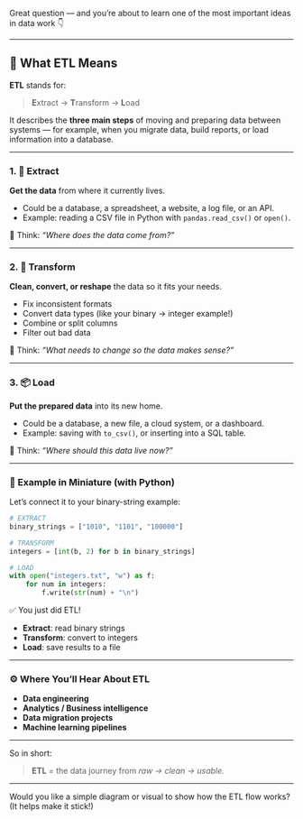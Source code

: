 Great question — and you’re about to learn one of the most important ideas in data work 👇

---

## 🧩 What ETL Means

**ETL** stands for:

> **E**xtract → **T**ransform → **L**oad

It describes the **three main steps** of moving and preparing data between systems —
for example, when you migrate data, build reports, or load information into a database.

---

### 1. 🧲 **Extract**

**Get the data** from where it currently lives.

* Could be a database, a spreadsheet, a website, a log file, or an API.
* Example: reading a CSV file in Python with `pandas.read_csv()` or `open()`.

🧠 Think: *“Where does the data come from?”*

---

### 2. 🧮 **Transform**

**Clean, convert, or reshape** the data so it fits your needs.

* Fix inconsistent formats
* Convert data types (like your binary → integer example!)
* Combine or split columns
* Filter out bad data

🧠 Think: *“What needs to change so the data makes sense?”*

---

### 3. 📦 **Load**

**Put the prepared data** into its new home.

* Could be a database, a new file, a cloud system, or a dashboard.
* Example: saving with `to_csv()`, or inserting into a SQL table.

🧠 Think: *“Where should this data live now?”*

---

### 🔄 Example in Miniature (with Python)

Let’s connect it to your binary-string example:

```python
# EXTRACT
binary_strings = ["1010", "1101", "100000"]

# TRANSFORM
integers = [int(b, 2) for b in binary_strings]

# LOAD
with open("integers.txt", "w") as f:
    for num in integers:
        f.write(str(num) + "\n")
```

✅ You just did ETL!

* **Extract**: read binary strings
* **Transform**: convert to integers
* **Load**: save results to a file

---

### ⚙️ Where You’ll Hear About ETL

* **Data engineering**
* **Analytics / Business intelligence**
* **Data migration projects**
* **Machine learning pipelines**

---

So in short:

> **ETL** = the data journey from *raw → clean → usable.*

---

Would you like a simple diagram or visual to show how the ETL flow works? (It helps make it stick!)
